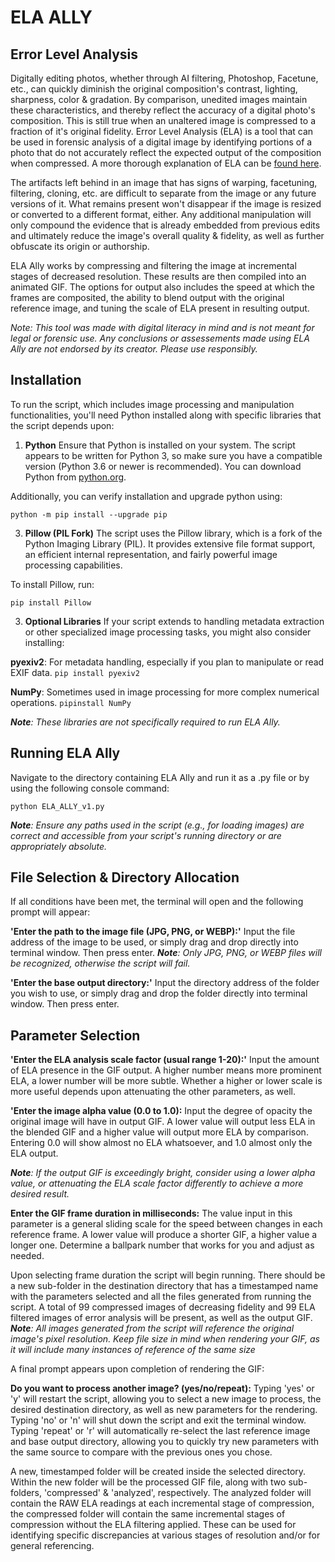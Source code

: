 # **ELA ALLY**

## **Error Level Analysis**
Digitally editing photos, whether through AI filtering, Photoshop, Facetune, etc., can quickly diminish the original composition's contrast, lighting, sharpness, color & gradation. By comparison, unedited images maintain these characteristics, and thereby reflect the accuracy of a digital photo's composition. This is still true when an unaltered image is compressed to a fraction of it's original fidelity. Error Level Analysis (ELA) is a tool that can be used in forensic analysis of a digital image by identifying portions of a photo that do not accurately reflect the expected output of the composition when compressed. A more thorough explanation of ELA can be [found here](https://fotoforensics.com/tutorial-ela.php).



The artifacts left behind in an image that has signs of warping, facetuning, filtering, cloning, etc. are difficult to separate from the image or any future versions of it. What remains present won't disappear if the image is resized or converted to a different format, either. Any additional manipulation will only compound the evidence that is already embedded from previous edits and ultimately reduce the image's overall quality & fidelity, as well as further obfuscate its origin or authorship.

ELA Ally works by compressing and filtering the image at incremental stages of decreased resolution. These results are then compiled into an animated GIF. The options for output also includes the speed at which the frames are composited, the ability to blend output with the original reference image, and tuning the scale of ELA present in resulting output.

_Note: This tool was made with digital literacy in mind and is not meant for legal or forensic use. Any conclusions or assessements made using ELA Ally are not endorsed by its creator. Please use responsibly._

## Installation
To run the script, which includes image processing and manipulation functionalities, you'll need Python installed along with specific libraries that the script depends upon:

1. **Python**
Ensure that Python is installed on your system. The script appears to be written for Python 3, so make sure you have a compatible version (Python 3.6 or newer is recommended). You can download Python from [python.org](https://www.python.org/downloads/).

Additionally, you can verify installation and upgrade python using: 

`python -m pip install --upgrade pip`


3. **Pillow (PIL Fork)**
The script uses the Pillow library, which is a fork of the Python Imaging Library (PIL). It provides extensive file format support, an efficient internal representation, and fairly powerful image processing capabilities.

To install Pillow, run:

`pip install Pillow`

3. **Optional Libraries**
If your script extends to handling metadata extraction or other specialized image processing tasks, you might also consider installing:

**pyexiv2**: For metadata handling, especially if you plan to manipulate or read EXIF data.
`pip install pyexiv2`

**NumPy**: Sometimes used in image processing for more complex numerical operations.
`pipinstall NumPy`

_**Note**: These libraries are not specifically required to run ELA Ally._

## Running ELA Ally
Navigate to the directory containing ELA Ally and run it as a .py file or by using the following console command:

`python ELA_ALLY_v1.py`

_**Note**: Ensure any paths used in the script (e.g., for loading images) are correct and accessible from your script's running directory or are appropriately absolute._

## File Selection & Directory Allocation
If all conditions have been met, the terminal will open and the following prompt will appear:

**'Enter the path to the image file (JPG, PNG, or WEBP):'**
Input the file address of the image to be used, or simply drag and drop directly into terminal window. Then press enter.
_**Note**: Only JPG, PNG, or WEBP files will be recognized, otherwise the script will fail._

**'Enter the base output directory:'**
Input the directory address of the folder you wish to use, or simply drag and drop the folder directly into terminal window. Then press enter.

## Parameter Selection
**'Enter the ELA analysis scale factor (usual range 1-20):'**
Input the amount of ELA presence in the GIF output. A higher number means more prominent ELA, a lower number will be more subtle. Whether a higher or lower scale is more useful depends upon attenuating the other parameters, as well.

**'Enter the image alpha value (0.0 to 1.0):**
Input the degree of opacity the original image will have in output GIF. A lower value will output less ELA in the blended GIF and a higher value will output more ELA by comparison. Entering 0.0 will show almost no ELA whatsoever, and 1.0 almost only the ELA output. 

_**Note**: If the output GIF is exceedingly bright, consider using a lower alpha value, or attenuating the ELA scale factor differently to achieve a more desired result._

**Enter the GIF frame duration in milliseconds:**
The value input in this parameter is a general sliding scale for the speed between changes in each reference frame. A lower value will produce a shorter GIF, a higher value a longer one. Determine a ballpark number that works for you and adjust as needed. 

Upon selecting frame duration the script will begin running. There should be a new sub-folder in the destination directory that has a timestamped name with the parameters selected and all the files generated from running the script. A total of 99 compressed images of decreasing fidelity and 99 ELA filtered images of error analysis will be present, as well as the output GIF. _**Note**: All images generated from the script will reference the original image's pixel resolution. Keep file size in mind when rendering your GIF, as it will include many instances of reference of the same size_ 

A final prompt appears upon completion of rendering the GIF:

**Do you want to process another image? (yes/no/repeat):**
Typing 'yes' or 'y' will restart the script, allowing you to select a new image to process, the desired destination directory, as well as new parameters for the rendering.
Typing 'no' or 'n' will shut down the script and exit the terminal window.
Typing 'repeat' or 'r' will automatically re-select the last reference image and base output directory, allowing you to quickly try new parameters with the same source to compare with the previous ones you chose.

A new, timestamped folder will be created inside the selected directory. Within the new folder will be the processed GIF file, along with two sub-folders, 'compressed' & 'analyzed', respectively. The analyzed folder will contain the RAW ELA readings at each incremental stage of compression, the compressed folder will contain the same incremental stages of compression without the ELA filtering applied. These can be used for identifying specific discrepancies at various stages of resolution and/or for general referencing. 

